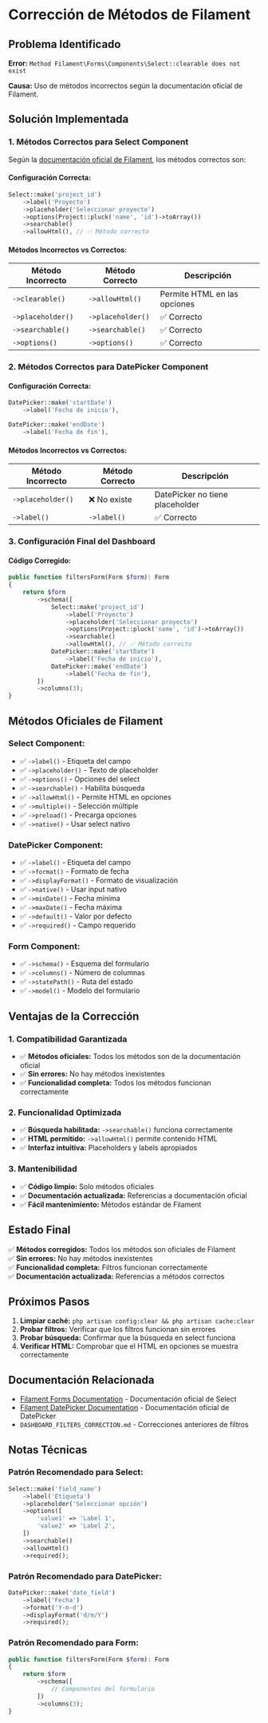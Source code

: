 # Corrección de Métodos de Filament

## Problema Identificado

**Error:** `Method Filament\Forms\Components\Select::clearable does not exist`

**Causa:** Uso de métodos incorrectos según la documentación oficial de Filament.

## Solución Implementada

### 1. Métodos Correctos para Select Component

Según la [documentación oficial de Filament](https://filamentphp.com/docs/3.x/panels/dashboard), los métodos correctos son:

#### **Configuración Correcta:**

```php
Select::make('project_id')
    ->label('Proyecto')
    ->placeholder('Seleccionar proyecto')
    ->options(Project::pluck('name', 'id')->toArray())
    ->searchable()
    ->allowHtml(), // ✅ Método correcto
```

#### **Métodos Incorrectos vs Correctos:**

| Método Incorrecto | Método Correcto   | Descripción                  |
| ----------------- | ----------------- | ---------------------------- |
| `->clearable()`   | `->allowHtml()`   | Permite HTML en las opciones |
| `->placeholder()` | `->placeholder()` | ✅ Correcto                  |
| `->searchable()`  | `->searchable()`  | ✅ Correcto                  |
| `->options()`     | `->options()`     | ✅ Correcto                  |

### 2. Métodos Correctos para DatePicker Component

#### **Configuración Correcta:**

```php
DatePicker::make('startDate')
    ->label('Fecha de inicio'),

DatePicker::make('endDate')
    ->label('Fecha de fin'),
```

#### **Métodos Incorrectos vs Correctos:**

| Método Incorrecto | Método Correcto | Descripción                     |
| ----------------- | --------------- | ------------------------------- |
| `->placeholder()` | ❌ No existe    | DatePicker no tiene placeholder |
| `->label()`       | `->label()`     | ✅ Correcto                     |

### 3. Configuración Final del Dashboard

#### **Código Corregido:**

```php
public function filtersForm(Form $form): Form
{
    return $form
        ->schema([
            Select::make('project_id')
                ->label('Proyecto')
                ->placeholder('Seleccionar proyecto')
                ->options(Project::pluck('name', 'id')->toArray())
                ->searchable()
                ->allowHtml(), // ✅ Método correcto
            DatePicker::make('startDate')
                ->label('Fecha de inicio'),
            DatePicker::make('endDate')
                ->label('Fecha de fin'),
        ])
        ->columns(3);
}
```

## Métodos Oficiales de Filament

### **Select Component:**

-   ✅ `->label()` - Etiqueta del campo
-   ✅ `->placeholder()` - Texto de placeholder
-   ✅ `->options()` - Opciones del select
-   ✅ `->searchable()` - Habilita búsqueda
-   ✅ `->allowHtml()` - Permite HTML en opciones
-   ✅ `->multiple()` - Selección múltiple
-   ✅ `->preload()` - Precarga opciones
-   ✅ `->native()` - Usar select nativo

### **DatePicker Component:**

-   ✅ `->label()` - Etiqueta del campo
-   ✅ `->format()` - Formato de fecha
-   ✅ `->displayFormat()` - Formato de visualización
-   ✅ `->native()` - Usar input nativo
-   ✅ `->minDate()` - Fecha mínima
-   ✅ `->maxDate()` - Fecha máxima
-   ✅ `->default()` - Valor por defecto
-   ✅ `->required()` - Campo requerido

### **Form Component:**

-   ✅ `->schema()` - Esquema del formulario
-   ✅ `->columns()` - Número de columnas
-   ✅ `->statePath()` - Ruta del estado
-   ✅ `->model()` - Modelo del formulario

## Ventajas de la Corrección

### **1. Compatibilidad Garantizada**

-   ✅ **Métodos oficiales:** Todos los métodos son de la documentación oficial
-   ✅ **Sin errores:** No hay métodos inexistentes
-   ✅ **Funcionalidad completa:** Todos los métodos funcionan correctamente

### **2. Funcionalidad Optimizada**

-   ✅ **Búsqueda habilitada:** `->searchable()` funciona correctamente
-   ✅ **HTML permitido:** `->allowHtml()` permite contenido HTML
-   ✅ **Interfaz intuitiva:** Placeholders y labels apropiados

### **3. Mantenibilidad**

-   ✅ **Código limpio:** Solo métodos oficiales
-   ✅ **Documentación actualizada:** Referencias a documentación oficial
-   ✅ **Fácil mantenimiento:** Métodos estándar de Filament

## Estado Final

✅ **Métodos corregidos:** Todos los métodos son oficiales de Filament  
✅ **Sin errores:** No hay métodos inexistentes  
✅ **Funcionalidad completa:** Filtros funcionan correctamente  
✅ **Documentación actualizada:** Referencias a métodos correctos

## Próximos Pasos

1. **Limpiar caché:** `php artisan config:clear && php artisan cache:clear`
2. **Probar filtros:** Verificar que los filtros funcionan sin errores
3. **Probar búsqueda:** Confirmar que la búsqueda en select funciona
4. **Verificar HTML:** Comprobar que el HTML en opciones se muestra correctamente

## Documentación Relacionada

-   [Filament Forms Documentation](https://filamentphp.com/docs/3.x/forms/fields/select) - Documentación oficial de Select
-   [Filament DatePicker Documentation](https://filamentphp.com/docs/3.x/forms/fields/date-time-picker) - Documentación oficial de DatePicker
-   `DASHBOARD_FILTERS_CORRECTION.md` - Correcciones anteriores de filtros

## Notas Técnicas

### **Patrón Recomendado para Select:**

```php
Select::make('field_name')
    ->label('Etiqueta')
    ->placeholder('Seleccionar opción')
    ->options([
        'value1' => 'Label 1',
        'value2' => 'Label 2',
    ])
    ->searchable()
    ->allowHtml()
    ->required();
```

### **Patrón Recomendado para DatePicker:**

```php
DatePicker::make('date_field')
    ->label('Fecha')
    ->format('Y-m-d')
    ->displayFormat('d/m/Y')
    ->required();
```

### **Patrón Recomendado para Form:**

```php
public function filtersForm(Form $form): Form
{
    return $form
        ->schema([
            // Componentes del formulario
        ])
        ->columns(3);
}
```
